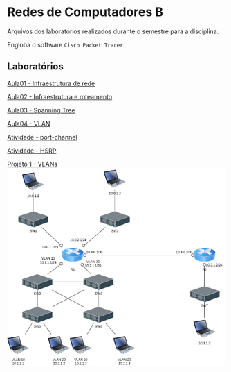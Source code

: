 # Redes de Computadores B

Arquivos dos laboratórios realizados durante o semestre para a disciplina.

Engloba o software `Cisco Packet Tracer`.

## Laboratórios

[Aula01 - Infraestrutura de rede](Aula1)

[Aula02 - Infraestrutura e roteamento](Aula2)

[Aula03 - Spanning Tree](Aula3)

[Aula04 - VLAN](Aula4)

[Atividade - port-channel](atividade%20port-channel/)

[Atividade - HSRP](atividade%20HSRP/)

[Projeto 1 - VLANs](Projeto1)
![topologia](Projeto1/topologia.png)
